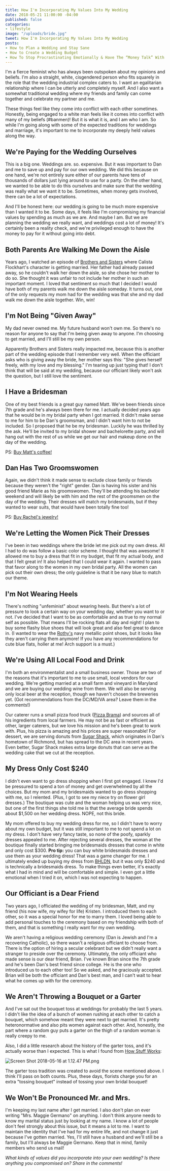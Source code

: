 ```yaml
---
title: How I'm Incorporating My Values Into My Wedding
date: 2018-05-21 11:00:00 -04:00
published: false
categories:
- lifestyle
image: "/uploads/bride.jpg"
tweet: How I'm Incorporating My Values Into My Wedding
posts:
- How to Plan a Wedding and Stay Sane
- How to Create a Wedding Budget
- How To Stop Procrastinating Emotionally & Have The “Money Talk” With Your S.O.
---
```


I'm a fierce feminist who has always been outspoken about my opinions and beliefs. I'm also a straight, white, cisgendered person who fits squarely in the role that the wedding industrial complex caters to. I want an egalitarian relationship where I can be utterly and completely myself. And I also want a somewhat traditional wedding where my friends and family can come together and celebrate my partner and me.

These things feel like they come into conflict with each other sometimes. Honestly, being engaged to a white man feels like it comes into conflict with many of my beliefs (#banmen)! But it is what it is, and I am who I am. So while I'm going along with some of the expected traditions for weddings and marriage, it's important to me to incorporate my deeply held values along the way.

## We're Paying for the Wedding Ourselves

This is a big one. Weddings are. so. expensive. But it was important to Dan and me to save up and pay for our own wedding. We did this because on one hand, we're not entirely sure either of our parents have tens of thousands of dollars just lying around to use for a party. On the other hand, we wanted to be able to do this ourselves and make sure that the wedding was really what we want it to be. Sometimes, when money gets involved, there can be a lot of expectations.

And I'll be honest here: our wedding is going to be much more expensive than I wanted it to be. Some days, it feels like I'm compromising my financial values by spending as much as we are. And maybe I am. But we are planning the wedding we really want, and weddings cost a lot of money! It's certainly been a reality check, and we're privileged enough to have the money to pay for it without going into debt.

## Both Parents Are Walking Me Down the Aisle

Years ago, I watched an episode of [Brothers and Sisters](https://www.imdb.com/title/tt0758737/) where Calista Flockhart's character is getting married. Her father had already passed away, so he couldn't walk her down the aisle, so she chose her mother to do so. She thought it was unfair to not include her mother in such an important moment. I loved that sentiment so much that I decided I would have both of my parents walk me down the aisle someday. It turns out, one of the only requests my mom had for the wedding was that she and my dad walk me down the aisle together. Win, win!

## I'm Not Being "Given Away"

My dad never owned me. My future husband won't own me. So there's no reason for anyone to say that I'm being given away to anyone. I'm choosing to get married, and I'll still be my own person.

Apparently Brothers and Sisters really impacted me, because this is another part of the wedding episode that I remember very well. When the officiant asks who is giving away the bride, her mother says this: "She gives herself freely, with my love and my blessing." I'm tearing up just typing that! I don't think that will be said at my wedding, because our officiant likely won't ask the question, but I still love the sentiment.

## I Have a Bridesman

One of my best friends is a great guy named Matt. We've been friends since 7th grade and he's always been there for me. I actually decided years ago that he would be in my bridal party when I got married. It didn't make sense to me for him to be Dan's groomsman, and I didn't want him to not be included. So I proposed that he be my bridesman. Luckily he was thrilled by the ask. He'll be invited to my bridal shower and bachelorette party, and will hang out with the rest of us while we get our hair and makeup done on the day of the wedding.

PS: [Buy Matt's coffee!](http://simpleroastcoffee.com/)

## Dan Has Two Groomswomen

Again, we didn't think it made sense to exclude close family or friends because they weren't the "right" gender. Dan is having his sister and his good friend Marie as his groomswomen. They'll be attending his bachelor weekend and will likely be with him and the rest of the groomsmen on the day of the wedding. Their dresses will match my bridesmaids, but if they wanted to wear suits, that would have been totally fine too!

PS: [Buy Rachel's jewelry!](https://ancienttruthinvestigators.com/)

## We're Letting the Women Pick Their Dresses

I've been in two weddings where the bride let me pick out my own dress. All I had to do was follow a basic color scheme. I thought that was awesome! It allowed me to buy a dress that fit in my budget, that fit my actual body, and that I felt great in! It also helped that I could wear it again. I wanted to pass that favor along to the women in my own bridal party. All the women can pick out their own dress; the only guideline is that it be navy blue to match our theme.

## I'm Not Wearing Heels

There's nothing "unfeminist" about wearing heels. But there's a lot of pressure to look a certain way on your wedding day, whether you want to or not. I've decided that I want to be as comfortable and as true to my normal self as possible. That means I'll be rocking flats all day and night! I plan to buy some flashy blue shoes that will look great and also feel great to dance in. (I wanted to wear the [Rothy's](https://rothys.com/) navy metallic point shoes, but it looks like they aren't carrying them anymore! If you have any recommendations for cute blue flats, holler at me! Arch support is a must.)

## We're Using All Local Food and Drink

I'm both an environmentalist and a small business owner. Those are two of the reasons that it's important to me to use small, local vendors for our wedding. We're getting married at a small farm and vineyard in Maryland and we are buying our wedding wine from them. We will also be serving only local beer at the reception, though we haven't chosen the breweries yet. (Got recommendations from the DC/MD/VA area? Leave them in the comments!)

Our caterer runs a small pizza food truck ([Pizza Brama](http://www.pizzabrama.com/)) and sources all of his ingredients from local farmers. He may not be as fast or efficient as other, larger caterers, but we love his mission and he's been great to work with. Plus, his pizza is amazing and his prices are super reasonable! For dessert, we are serving donuts from [Sugar Shack](http://www.sugarshackdonuts.com/), which originates in Dan's hometown of Richmond, but has spread to the DC area in recent years. Even better, Sugar Shack makes extra large donuts that can serve as the wedding cake that we cut at the reception.

## My Dress Only Cost $240

I didn't even want to go dress shopping when I first got engaged. I knew I'd be pressured to spend a ton of money and get overwhelmed by all the choices. But my mom and my bridesmaids wanted to go dress shopping with me, so I relented. (Plus, I got to see my niece try on flower girl dresses.) The boutique was cute and the woman helping us was very nice, but one of the first things she told me is that the average bride spends about $1,500 on her wedding dress. NOPE, not this bride.

My mom offered to buy my wedding dress for me, so I didn't have to worry about my own budget, but it was still important to me to not spend a lot on my dress. I don't have very fancy taste, so none of the poofy, sparkly dresses appealed to me. After rejecting several dresses, the woman at the boutique finally started bringing me bridesmaids dresses that come in white and only cost $300. **Pro tip:** you can buy white bridesmaids dresses and use them as your wedding dress! That was a game changer for me. I ultimately ended up buying my dress from [BHLDN](https://www.bhldn.com/), but it was only $240 and is technically a bridesmaids dress. To make things even better, it's exactly what I had in mind and will be comfortable and simple. I even got a little emotional when I tried it on, which I was not expecting to happen.

## Our Officiant is a Dear Friend

Two years ago, I officiated the wedding of my bridesman, Matt, and my friend (his now wife, my wifey for life) Kristen. I introduced them to each other, so it was a special honor for me to marry them. I loved being able to add personal touches to the ceremony based on my friendship with both of them, and that is something I really want for my own wedding.

We aren't having a religious wedding ceremony (Dan is Jewish and I'm a recovering Catholic), so there wasn't a religious officiant to choose from. There is the option of hiring a secular celebrant but we didn't really want a stranger to preside over the ceremony. Ultimately, the only officiant who made sense is our dear friend, Brian. I've known Brian since the 7th grade and he's been Dan's best friend since college. He is the one who introduced us to each other too! So we asked, and he graciously accepted. Brian will be both the officiant and Dan's best man, and I can't wait to hear what he comes up with for the ceremony.

## We Aren't Throwing a Bouquet or a Garter

And I've sat out the bouquet toss at weddings for probably the last 5 years. I didn't like the idea of a bunch of women rushing at each other to catch a bouquet, which somehow meant they were next to get married. It's pretty heteronormative and also pits women against each other. And, honestly, the part where a random guy puts a garter on the thigh of a random woman is really creepy to me. 

Also, I did a little research about the history of the garter toss, and it's actually worse than I expected. This is what I found from [How Stuff Works](https://people.howstuffworks.com/culture-traditions/cultural-traditions/history-of-the-wedding-garter-tradition.htm):

![Screen Shot 2018-05-16 at 1.12.47 PM.png](/uploads/Screen%20Shot%202018-05-16%20at%201.12.47%20PM.png)

The garter toss tradition was created to avoid the scene mentioned above. I think I'll pass on both counts. Plus, these days, florists charge you for an extra "tossing bouquet" instead of tossing your own bridal bouquet!

## We Won't Be Pronounced Mr. and Mrs.

I'm keeping my last name after I get married. I also don't plan on ever writing "Mrs. Maggie Germano" on anything. I don't think anyone needs to know my marital status just by looking at my name. I know a lot of people don't feel strongly about this issue, but it means a lot to me. I want to maintain the identity that I've had for my entire life, and not change it just because I've gotten married. Yes, I'll still have a husband and we'll still be a family, but I'll always be Maggie Germano. Keep that in mind, family members who send us mail!

*What kinds of values did you incorporate into your own wedding? Is there anything you compromised on? Share in the comments!*